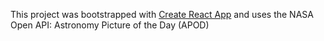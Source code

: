 This project was bootstrapped with [Create React App](https://github.com/facebook/create-react-app) and uses the NASA Open API: Astronomy Picture of the Day (APOD)
